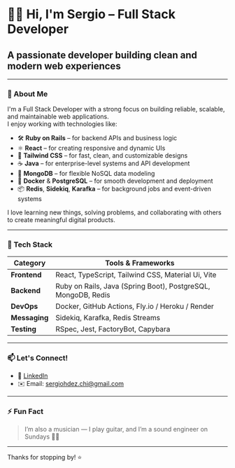 # 👨‍💻 Hi, I'm Sergio – Full Stack Developer

## A passionate developer building clean and modern web experiences

---

### 🚀 About Me

I'm a Full Stack Developer with a strong focus on building reliable, scalable, and maintainable web applications.  
I enjoy working with technologies like:

- 🛠️ **Ruby on Rails** – for backend APIs and business logic  
- ⚛️ **React** – for creating responsive and dynamic UIs  
- 🎨 **Tailwind CSS** – for fast, clean, and customizable designs  
- ☕ **Java** – for enterprise-level systems and API development  
- 🍃 **MongoDB** – for flexible NoSQL data modeling  
- 🐳 **Docker** & **PostgreSQL** – for smooth development and deployment  
- 📦 **Redis**, **Sidekiq**, **Karafka** – for background jobs and event-driven systems  

I love learning new things, solving problems, and collaborating with others to create meaningful digital products.

---

### 💼 Tech Stack

| Category      | Tools & Frameworks                                                  |
|---------------|---------------------------------------------------------------------|
| **Frontend**  | React, TypeScript, Tailwind CSS, Material Ui, Vite                               |
| **Backend**   | Ruby on Rails, Java (Spring Boot), PostgreSQL, MongoDB, Redis       |
| **DevOps**    | Docker, GitHub Actions, Fly.io / Heroku / Render                    |
| **Messaging** | Sidekiq, Karafka, Redis Streams                                     |
| **Testing**   | RSpec, Jest, FactoryBot, Capybara                                   |

---

### 📫 Let's Connect!

- 💼 [LinkedIn](www.linkedin.com/in/sergio-manuel-hernandez-chi-712629128)
- ✉️ Email: sergiohdez.chi@gmail.com

---

### ⚡ Fun Fact

> I’m also a musician — I play guitar, and I’m a sound engineer on Sundays 🎸🥁

---

Thanks for stopping by! ⭐
